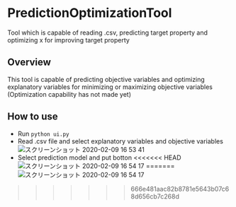# PredictionOptimizationTool
Tool which is capable of reading .csv, predicting target property and optimizing x for improving target property

## Overview
This tool is capable of predicting objective variables and optimizing explanatory variables for minimizing or maximizing objective variables
(Optimization capability has not made yet)

## How to use
- Run ```python ui.py```
- Read .csv file and select explanatory variables and objective variables
![スクリーンショット 2020-02-09 16 53 41](https://user-images.githubusercontent.com/45067993/74098625-ba6d7a00-4b5d-11ea-9343-ca8ba78e40e7.png)
- Select prediction model and put botton
<<<<<<< HEAD
![スクリーンショット 2020-02-09 16 54 17](https://user-images.githubusercontent.com/45067993/74098687-54cdbd80-4b5e-11ea-852e-cb69e5036e1e.png)
=======
![スクリーンショット 2020-02-09 16 54 17](https://user-images.githubusercontent.com/45067993/74098687-54cdbd80-4b5e-11ea-852e-cb69e5036e1e.png)
>>>>>>> 666e481aac82b8781e5643b07c68d656cb7c268d
